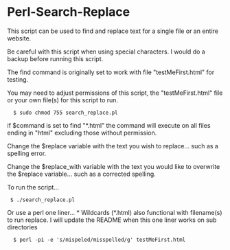 # Perl-Search-Replace

This script can be used to find and replace text for a single file or an entire website.

Be careful with this script when using special characters. I would do a backup before running this script.

The find command is originally set to work with file "testMeFirst.html" for testing.

You may need to adjust permissions of this script, the "testMeFirst.html" file or your own file(s) for this script to run.

      $ sudo chmod 755 search_replace.pl

if $command is set to find "*.html" the command will execute on all files ending in "html"  excluding those without permission.

Change the $replace variable with the text you wish to replace... such as a spelling error.

Change the $replace_with variable with the text you would like to overwrite the $replace variable... such as a corrected spelling.

To run the script...
            
     $ ./search_replace.pl

Or use a perl one liner... * Wildcards (*.html) also functional with filename(s) to run replace. I will update the README when this one liner works on sub directories 

      $ perl -pi -e 's/mispeled/misspelled/g' testMeFirst.html
